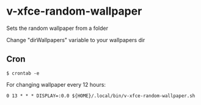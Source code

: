 v-xfce-random-wallpaper
=======================

Sets the random wallpaper from a folder

Change "dirWallpapers" variable to your wallpapers dir


Cron
----

	$ crontab -e

For changing wallpaper every 12 hours:

	0 13 * * * DISPLAY=:0.0 ${HOME}/.local/bin/v-xfce-random-wallpaper.sh
